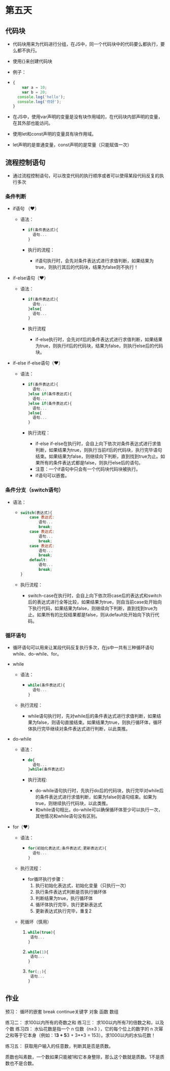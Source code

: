 # 第五天

## 代码块

- 代码块用来为代码进行分组，在JS中，同一个代码块中的代码要么都执行，要么都不执行。

- 使用{}来创建代码块

- 例子：

- ```javascript
  {
      var a = 10;
      var b = 20;
  	console.log('hello');
  	console.log('你好');
  }
  ```

- 在JS中，使用var声明的变量是没有块作用域的，在代码块内部声明的变量，在其外部也能访问。

- 使用let和const声明的变量具有块作用域。

- let声明的是普通变量，const声明的是常量（只能赋值一次）

## 流程控制语句

- 通过流程控制语句，可以改变代码的执行顺序或者可以使得某段代码反复的执行多次

### 条件判断

- if语句 （❤）

  - 语法：

    - ```javascript
      if(条件表达式){
      	语句...
      }
      ```

    - 执行的流程：

      - if语句执行时，会先对条件表达式进行求值判断，如果结果为true，则执行其后的代码块，结果为false则不执行！

- if-else语句（❤）

  - 语法：

    - ```javascript
      if(条件表达式){
      	语句...
      }else{
      	语句...
      }
      ```

    - 执行流程

      - if-else执行时，会先对if后的条件表达式进行求值判断，如果结果为true，则执行if后的代码块，结果为false，则执行else后的代码块。

      

- if-else if-else语句（❤）

  - 语法：

    - ```javascript
      if(条件表达式){
      	语句...
      }else if(条件表达式){
      	语句...
      }else if(条件表达式){
      	语句...
      }else{
      	语句...
      }
      ```

    - 执行流程：

      - if-else if-else在执行时，会自上向下依次对条件表达式进行求值判断，如果结果为true，则执行当前if后的代码块，执行完毕语句结束。如果结果为false，则继续向下判断，直到找到true为止。如果所有的条件表达式都是false，则执行else后的语句。
      - 注意：一个if语句中只会有一个代码块代码块被执行。
      - if语句可以嵌套。

### 条件分支（switch语句）

- 语法：

  - ```javascript
    switch(表达式){
    	case 表达式:
    		语句...
    		break;
    	case 表达式:
    		语句...
    		break;
    	case 表达式:
    		语句...
    		break;
    	default:
    		语句...
    		break;
    }
    ```

  - 执行流程：

    - switch-case在执行时，会自上向下依次将case后的表达式和switch后的表达式进行全等比较，如果结果为true，则自当前case处开始向下执行代码，如果结果为false，则继续向下判断，直到找到true为止。如果所有的比较结果都是false，则从default处开始向下执行代码。

### 循环语句

- 循环语句可以用来让某段代码反复执行多次，在js中一共有三种循环语句while、do-while、for。

- while

  - 语法：

    - ```javascript
      while(条件表达式){
      	语句...
      }
      ```

  - 执行流程：

    - while语句执行时，先对while后的条件表达式进行求值判断，如果结果为false，则语句直接结束。如果结果为true，则执行循环体，循环体执行完毕继续对条件表达式进行判断，以此类推。

- do-while

  - 语法：

    - ```javascript
      do{
      	语句...
      }while(条件表达式)
      ```

    - 执行流程:

      - do-while语句执行时，先执行do后的代码块，执行完毕对while后的条件表达式进行求值判断，如果为false则语句结束。如果为true，则继续执行代码块，以此类推。
      - 和while语句相比，do-while可以确保循环体至少可以执行一次，其他情况和while语句没有区别。

- for（❤）

  - 语法：

    - ```javascript
      for(初始化表达式;条件表达式;更新表达式){
      	语句...
      }
      ```

  - 执行流程：

    - for循环执行步骤：
      1. 执行初始化表达式，初始化变量（只执行一次）
      2. 执行条件表达式判断是否执行循环体
      3. 判断结果为true，执行循环体
      4. 循环体执行完毕，执行更新表达式
      5. 更新表达式执行完毕，重复2

  - 死循环（慎用）

    1. ```javascript
       while(true){
       	语句...
       }
       ```

    2. ```javascript
       while(1){
       	语句...
       }
       ```

    3. ```javascript
       for(;;){
       	语句...
       }
       ```

       

## 作业
预习：
    循环的嵌套
    break continue关键字
    对象
    函数
    数组
    
练习二：
	求100以内所有的奇数之和
练习三：
	求100以内所有7的倍数之和，以及个数
练习四：
	水仙花数是指一个 n 位数（n≥3 ），它的每个位上的数字的 n 次幂之和等于它本身（例如：1**3 + 5**3 + 3**3 = 153）。求1000以内的水仙花数！

练习五：
	获取用户输入的任意数，判断其是否是质数。

​	质数也叫素数，一个数如果只能被1和它本身整除，那么这个数就是质数。1不是质数也不是合数。




